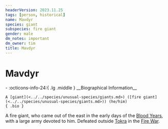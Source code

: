```yaml
---
headerVersion: 2023.11.25
tags: [person, historical]
name: Mavdyr
species: giant
subspecies: fire giant
gender: male
dm_notes: important
dm_owner: tim
title: Mavdyr
---
```

# Mavdyr
<div class="grid cards ext-narrow-margin ext-one-column" markdown>
- :octicons-info-24:{ .lg .middle } __Biographical Information__

    A [giant](<../../species/unusual-species/giants.md>) ([fire giant](<../../species/unusual-species/giants.md>)) (he/him)  
    { .bio }

</div>




A fire giant, who came out of the east in the early days of the [Blood Years](<../../events/1500s/blood-years.md>), with a large army devoted to him. Defeated outside [Tokra](<../../gazetteer/greater-dunmar/realms/dunmar/central-dunmar/tokra/tokra.md>) in the [Fire War](<../../events/1500s/fire-war.md>). 

